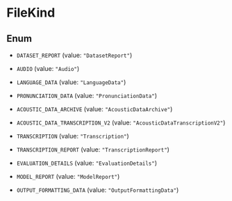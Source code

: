 

# FileKind

## Enum


* `DATASET_REPORT` (value: `"DatasetReport"`)

* `AUDIO` (value: `"Audio"`)

* `LANGUAGE_DATA` (value: `"LanguageData"`)

* `PRONUNCIATION_DATA` (value: `"PronunciationData"`)

* `ACOUSTIC_DATA_ARCHIVE` (value: `"AcousticDataArchive"`)

* `ACOUSTIC_DATA_TRANSCRIPTION_V2` (value: `"AcousticDataTranscriptionV2"`)

* `TRANSCRIPTION` (value: `"Transcription"`)

* `TRANSCRIPTION_REPORT` (value: `"TranscriptionReport"`)

* `EVALUATION_DETAILS` (value: `"EvaluationDetails"`)

* `MODEL_REPORT` (value: `"ModelReport"`)

* `OUTPUT_FORMATTING_DATA` (value: `"OutputFormattingData"`)



